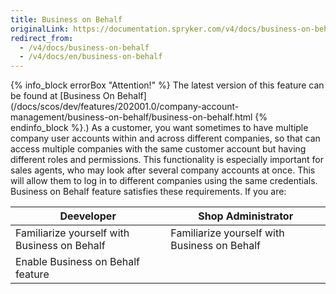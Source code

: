 ```yaml
---
title: Business on Behalf
originalLink: https://documentation.spryker.com/v4/docs/business-on-behalf
redirect_from:
  - /v4/docs/business-on-behalf
  - /v4/docs/en/business-on-behalf
---
```


{% info_block errorBox "Attention!" %}
The latest version of this feature can be found at [Business On Behalf](/docs/scos/dev/features/202001.0/company-account-management/business-on-behalf/business-on-behalf.html
{% endinfo_block %}.)
As a customer, you want sometimes to have multiple company user accounts within and across different companies, so that can access multiple companies with the same customer account but having different roles and permissions.
This functionality is especially important for sales agents, who may look after several company accounts at once. This will allow them to log in to different companies using the same credentials. Business on Behalf feature satisfies these requirements.
If you are:

| Deeveloper | Shop Administrator |
| --- | --- |
| Familiarize yourself with Business on Behalf | Familiarize yourself with Business on Behalf |
| Enable Business on Behalf feature	 |  |

